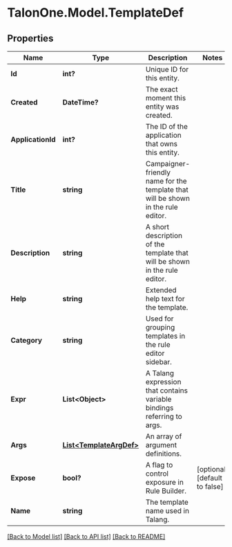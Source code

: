 # TalonOne.Model.TemplateDef
## Properties

Name | Type | Description | Notes
------------ | ------------- | ------------- | -------------
**Id** | **int?** | Unique ID for this entity. | 
**Created** | **DateTime?** | The exact moment this entity was created. | 
**ApplicationId** | **int?** | The ID of the application that owns this entity. | 
**Title** | **string** | Campaigner-friendly name for the template that will be shown in the rule editor. | 
**Description** | **string** | A short description of the template that will be shown in the rule editor. | 
**Help** | **string** | Extended help text for the template. | 
**Category** | **string** | Used for grouping templates in the rule editor sidebar. | 
**Expr** | **List&lt;Object&gt;** | A Talang expression that contains variable bindings referring to args. | 
**Args** | [**List&lt;TemplateArgDef&gt;**](TemplateArgDef.md) | An array of argument definitions. | 
**Expose** | **bool?** | A flag to control exposure in Rule Builder. | [optional] [default to false]
**Name** | **string** | The template name used in Talang. | 

[[Back to Model list]](../README.md#documentation-for-models) [[Back to API list]](../README.md#documentation-for-api-endpoints) [[Back to README]](../README.md)

